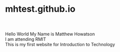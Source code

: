 # mhtest.github.io

<html><header><title> Matthew Howatson's Website</title></header>
<body>
<p>
Hello World My Name is Matthew Howatson<br />
I am attending RMIT<br />
This is my first website for Introduction to Technology<br />
</p> 
